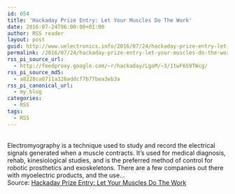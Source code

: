 ```yaml
---
id: 654
title: 'Hackaday Prize Entry: Let Your Muscles Do The Work'
date: 2016-07-24T06:00:00+01:00
author: RSS reader
layout: post
guid: http://www.uelectronics.info/2016/07/24/hackaday-prize-entry-let-your-muscles-do-the-work/
permalink: /2016/07/24/hackaday-prize-entry-let-your-muscles-do-the-work/
rss_pi_source_url:
  - http://feedproxy.google.com/~r/hackaday/LgoM/~3/1twF6S9TWcg/
rss_pi_source_md5:
  - a8228ca0711a326addcf7b77bea3eb3a
rss_pi_canonical_url:
  - my_blog
categories:
  - RSS
tags:
  - RSS
---
```

&#013;  
Electromyography is a technique used to study and record the electrical signals generated when a muscle contracts. It’s used for medical diagnosis, rehab, kinesiological studies, and is the preferred method of control for robotic prosthetics and exoskeletons. There are a few companies out there with myoelectric products, and the use…&#013;  
Source: <a href="http://feedproxy.google.com/~r/hackaday/LgoM/~3/1twF6S9TWcg/" target="_blank">Hackaday Prize Entry: Let Your Muscles Do The Work</a>